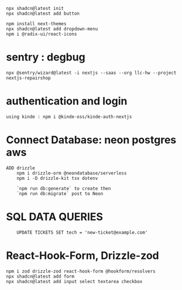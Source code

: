     npx shadcn@latest init
    npx shadcn@latest add button

    npm install next-themes
    npx shadcn@latest add dropdown-menu
    npm i @radix-ui/react-icons

#   sentry : degbug
    npx @sentry/wizard@latest -i nextjs --saas --org llc-hw --project nextjs-repairshop

#   authentication and login
    using kinde : npm i @kinde-oss/kinde-auth-nextjs

#   Connect Database: neon postgres aws
    ADD drizzle
        npm i drizzle-orm @neondatabase/serverless
        npm i -D drizzle-kit tsx dotenv

        `npm run db:generate` to create then 
        `npm run db:migrate` post to Neon
#   SQL DATA QUERIES
        UPDATE TICKETS SET tech = 'new-ticket@example.com'

#    React-Hook-Form, Drizzle-zod
    npm i zod drizzle-zod react-hook-form @hookform/resolvers
    npx shadcn@latest add form
    npx shadcn@latest add input select textarea checkbox